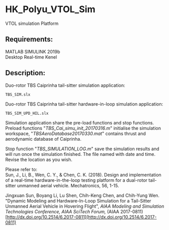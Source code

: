 # HK_Polyu_VTOL_Sim  
VTOL simulation Platform  


## Requirements:  
MATLAB SIMULINK 2019b  
Desktop Real-time Kenel

## Description: 
Duo-rotor TBS Caiprinha tail-sitter simulation application:  
  <pre><code>TBS_SIM.slx</code></pre>

Duo-rotor TBS Caiprinha tail-sitter hardware-in-loop simulation application:  
  <pre><code>TBS_SIM_UPD_HIL.slx</code></pre>
  
Simulation application share the pre-load functions and stop functions.  
Preload functions "*TBS_Cai_simu_init_20170316.m*" initialise the simulation workspace, "*TBSAeroDatabase20170330.mat*" contains thrust and aerodynamic database of Caiprinha.  
  
Stop function "*TBS_SIMULATION_LOG.m*" save the simulation results and will run once the simulation finished. The file named with 
date and time. Revise the location as you wish.

  
Please refer to:  
Sun, J., Li, B., Wen, C. Y., & Chen, C. K. (2018). Design and implementation of a real-time hardware-in-the-loop testing platform for a dual-rotor tail-sitter unmanned aerial vehicle. Mechatronics, 56, 1-15.

Jingxuan Sun, Boyang Li, Lu Shen, Chih-Keng Chen, and Chih-Yung Wen. "Dynamic Modeling and Hardware-In-Loop Simulation for a Tail-Sitter
Unmanned Aerial Vehicle in Hovering Flight", *AIAA Modeling and Simulation Technologies Conference, AIAA SciTech Forum,* (AIAA 2017-0811)   
[http://dx.doi.org/10.2514/6.2017-0811](http://dx.doi.org/10.2514/6.2017-0811) 


